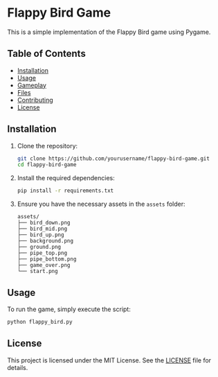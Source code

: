 # Flappy Bird Game

This is a simple implementation of the Flappy Bird game using Pygame.

## Table of Contents
- [Installation](#installation)
- [Usage](#usage)
- [Gameplay](#gameplay)
- [Files](#files)
- [Contributing](#contributing)
- [License](#license)

## Installation

1. Clone the repository:
    ```sh
    git clone https://github.com/yourusername/flappy-bird-game.git
    cd flappy-bird-game
    ```

2. Install the required dependencies:
    ```sh
    pip install -r requirements.txt
    ```

3. Ensure you have the necessary assets in the `assets` folder:
    ```
    assets/
    ├── bird_down.png
    ├── bird_mid.png
    ├── bird_up.png
    ├── background.png
    ├── ground.png
    ├── pipe_top.png
    ├── pipe_bottom.png
    ├── game_over.png
    └── start.png
    ```

## Usage

To run the game, simply execute the script:
```sh
python flappy_bird.py
```

## License

This project is licensed under the MIT License. See the [LICENSE](LICENSE) file for details.
